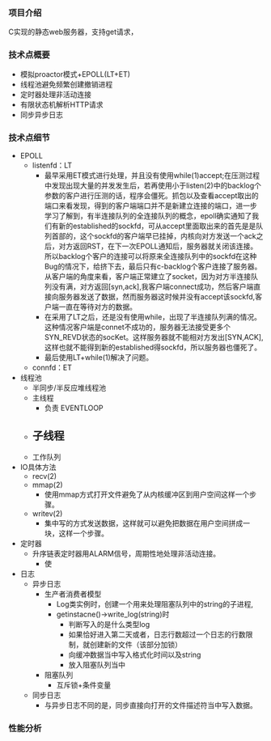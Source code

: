 ### 项目介绍<br>
  C实现的静态web服务器，支持get请求，
### 技术点概要<br>
- 模拟proactor模式+EPOLL(LT+ET)
- 线程池避免频繁创建撤销进程
- 定时器处理非活动连接
- 有限状态机解析HTTP请求
- 同步异步日志
### 技术点细节<br>
- EPOLL
  - listenfd：LT
    - 最早采用ET模式进行处理，并且没有使用while(1)accept;在压测过程中发现出现大量的并发发生后，若再使用小于listen(2)中的backlog个参数的客户进行压测的话，程序会僵死。抓包以及查看accept取出的端口来看发现，得到的客户端端口并不是新建立连接的端口，进一步学习了解到，有半连接队列的全连接队列的概念，epoll确实通知了我们有新的established的sockfd，可从accept里面取出来的首先是是队列首部的，这个sockfd的客户端早已挂掉，内核向对方发送一个ack之后，对方返回RST，在下一次EPOLL通知后，服务器就关闭该连接。所以backlog个客户的连接可以将原来全连接队列中的sockfd在这种Bug的情况下，给挤下去，最后只有c-backlog个客户连接了服务器。从客户端的角度来看，客户端正常建立了socket，因为对方半连接队列没有满，对方返回[syn,ack],我客户端connect成功，然后客户端直接向服务器发送了数据，然而服务器这时候并没有accept该sockfd,客户端一直在等待对方的数据。
    - 在采用了LT之后，还是没有使用while，出现了半连接队列满的情况。这种情况客户端是connet不成功的，服务器无法接受更多个SYN_REVD状态的socKet。这样服务器就不能相对方发出[SYN,ACK],这样也就不能得到新的established得sockfd，所以服务器也僵死了。
    - 最后使用LT+while(1)解决了问题。    
  - connfd：ET
- 线程池
  - 半同步/半反应堆线程池
  - 主线程
    - 负责
    EVENTLOOP
  - 子线程
    - 
  - 工作队列
- IO具体方法
  - recv(2)
  - mmap(2)
    - 使用mmap方式打开文件避免了从内核缓冲区到用户空间这样一个步骤。
  - writev(2)
    - 集中写的方式发送数据，这样就可以避免把数据在用户空间拼成一块，这样一个步骤。
- 定时器
  - 升序链表定时器用ALARM信号，周期性地处理非活动连接。
    - 使
- 日志
  - 异步日志
    - 生产者消费者模型
      - Log类实例时，创建一个用来处理阻塞队列中的string的子进程,
      - getinstacne()->write_log(string)时
        - 判断写入的是什么类型log
        - 如果恰好进入第二天或者，日志行数超过一个日志的行数限制，就创建新的文件（该部分加锁）
        - 向缓冲数据当中写入格式化时间以及string
        - 放入阻塞队列当中
    - 阻塞队列
      - 互斥锁+条件变量
  - 同步日志
    - 与异步日志不同的是，同步直接向打开的文件描述符当中写入数据。
    
    
    
### 性能分析<br>






